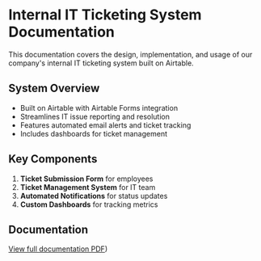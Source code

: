 # Internal IT Ticketing System Documentation

This documentation covers the design, implementation, and usage of our company's internal IT ticketing system built on Airtable.

## System Overview
- Built on Airtable with Airtable Forms integration
- Streamlines IT issue reporting and resolution
- Features automated email alerts and ticket tracking
- Includes dashboards for ticket management

## Key Components
1. **Ticket Submission Form** for employees
2. **Ticket Management System** for IT team
3. **Automated Notifications** for status updates
4. **Custom Dashboards** for tracking metrics

## Documentation
[View full documentation PDF](https://docs.google.com/document/d/1jbJg5BUWcBmnkW0-SMU3ABRFdYwqKAuArpkaOYFw1Vk/edit?usp=sharing))
